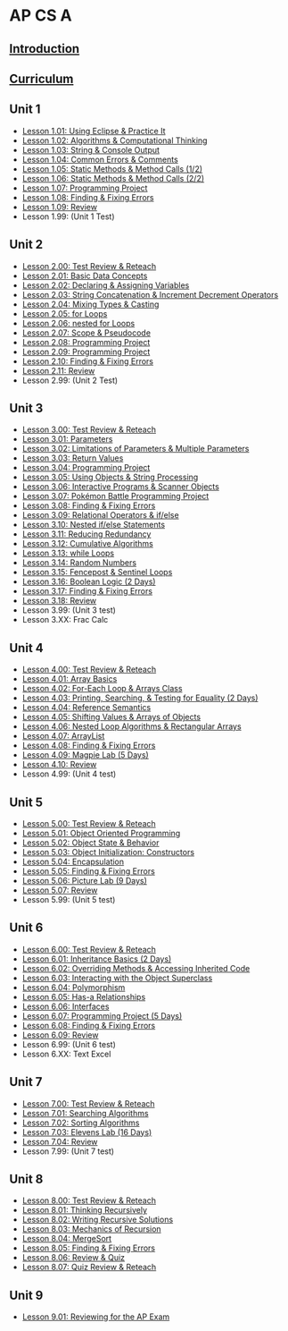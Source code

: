 # AP CS A

## [Introduction](README.md)
## [Curriculum](Intro.md)

## Unit 1
  * [Lesson 1.01: Using Eclipse & Practice It](Unit1/Lesson-101.md)
  * [Lesson 1.02: Algorithms & Computational Thinking](Unit1/Lesson-102.md)
  * [Lesson 1.03: String & Console Output](Unit1/Lesson-103.md)
  * [Lesson 1.04: Common Errors & Comments](Unit1/Lesson-104.md)
  * [Lesson 1.05: Static Methods & Method Calls (1/2)](Unit1/Lesson-105.md)
  * [Lesson 1.06: Static Methods & Method Calls (2/2)](Unit1/Lesson-106.md)
  * [Lesson 1.07: Programming Project](Unit1/Lesson-107.md)
  * [Lesson 1.08: Finding & Fixing Errors](Unit1/Lesson-108.md)
  * [Lesson 1.09: Review](Unit1/Lesson-109.md)
  * Lesson 1.99: (Unit 1 Test)

## Unit 2
  * [Lesson 2.00: Test Review & Reteach](Unit2/Lesson-200.md)
  * [Lesson 2.01: Basic Data Concepts](Unit2/Lesson-201.md)
  * [Lesson 2.02: Declaring & Assigning Variables](Unit2/Lesson-202.md)
  * [Lesson 2.03: String Concatenation & Increment Decrement Operators](Unit2/Lesson-203.md)
  * [Lesson 2.04: Mixing Types & Casting](Unit2/Lesson-204.md)
  * [Lesson 2.05: for Loops](Unit2/Lesson-205.md)
  * [Lesson 2.06: nested for Loops](Unit2/Lesson-206.md)
  * [Lesson 2.07: Scope & Pseudocode](Unit2/Lesson-207.md)
  * [Lesson 2.08: Programming Project](Unit2/Lesson-208.md)
  * [Lesson 2.09: Programming Project](Unit2/Lesson-209.md)
  * [Lesson 2.10: Finding & Fixing Errors](Unit2/Lesson-210.md)
  * [Lesson 2.11: Review](Unit2/Lesson-211.md)
  * Lesson 2.99: (Unit 2 Test)

## Unit 3
  * [Lesson 3.00: Test Review & Reteach](Unit3/Lesson-300.md)
  * [Lesson 3.01: Parameters](Unit3/Lesson-301.md)
  * [Lesson 3.02: Limitations of Parameters & Multiple Parameters](Unit3/Lesson-302.md)
  * [Lesson 3.03: Return Values](Unit3/Lesson-303.md)
  * [Lesson 3.04: Programming Project](Unit3/Lesson-304.md)
  * [Lesson 3.05: Using Objects & String Processing](Unit3/Lesson-305.md)
  * [Lesson 3.06: Interactive Programs & Scanner Objects](Unit3/Lesson-306.md)
  * [Lesson 3.07: Pokémon Battle Programming Project](Unit3/Lesson-307.md)
  * [Lesson 3.08: Finding & Fixing Errors](Unit3/Lesson-308.md)
  * [Lesson 3.09: Relational Operators & if/else](Unit3/Lesson-309.md)
  * [Lesson 3.10: Nested if/else Statements](Unit3/Lesson-310.md)
  * [Lesson 3.11: Reducing Redundancy](Unit3/Lesson-311.md)
  * [Lesson 3.12: Cumulative Algorithms](Unit3/Lesson-312.md)
  * [Lesson 3.13: while Loops](Unit3/Lesson-313.md)
  * [Lesson 3.14: Random Numbers](Unit3/Lesson-314.md)
  * [Lesson 3.15: Fencepost & Sentinel Loops](Unit3/Lesson-315.md)
  * [Lesson 3.16: Boolean Logic (2 Days)](Unit3/Lesson-316.md)
  * [Lesson 3.17: Finding & Fixing Errors](Unit3/Lesson-317.md)
  * [Lesson 3.18: Review](Unit3/Lesson-318.md)
  * Lesson 3.99: (Unit 3 test)
  * Lesson 3.XX: Frac Calc

## Unit 4
  * [Lesson 4.00: Test Review & Reteach](Unit4/Lesson-400.md)
  * [Lesson 4.01: Array Basics](Unit4/Lesson-401.md)
  * [Lesson 4.02: For-Each Loop & Arrays Class](Unit4/Lesson-402.md)
  * [Lesson 4.03: Printing, Searching, & Testing for Equality (2 Days)](Unit4/Lesson-403.md)
  * [Lesson 4.04: Reference Semantics](Unit4/Lesson-404.md)
  * [Lesson 4.05: Shifting Values & Arrays of Objects](Unit4/Lesson-405.md)
  * [Lesson 4.06: Nested Loop Algorithms & Rectangular Arrays](Unit4/Lesson-406.md)
  * [Lesson 4.07: ArrayList](Unit4/Lesson-407.md)
  * [Lesson 4.08: Finding & Fixing Errors](Unit4/Lesson-408.md)
  * [Lesson 4.09: Magpie Lab (5 Days)](Unit4/Lesson-409.md)
  * [Lesson 4.10: Review](Unit4/Lesson-410.md)
  * Lesson 4.99: (Unit 4 test)

## Unit 5
  * [Lesson 5.00: Test Review & Reteach](Unit5/Lesson-500.md)
  * [Lesson 5.01: Object Oriented Programming](Unit5/Lesson-501.md)
  * [Lesson 5.02: Object State & Behavior](Unit5/Lesson-502.md)
  * [Lesson 5.03: Object Initialization: Constructors](Unit5/Lesson-503.md)
  * [Lesson 5.04: Encapsulation](Unit5/Lesson-504.md)
  * [Lesson 5.05: Finding & Fixing Errors](Unit5/Lesson-505.md)
  * [Lesson 5.06: Picture Lab (9 Days)](Unit5/Lesson-506.md)
  * [Lesson 5.07: Review](Unit5/Lesson-507.md)
  * Lesson 5.99: (Unit 5 test)

## Unit 6
  * [Lesson 6.00: Test Review & Reteach](Unit6/Lesson-600.md)
  * [Lesson 6.01: Inheritance Basics (2 Days)](Unit6/Lesson-601.md)
  * [Lesson 6.02: Overriding Methods & Accessing Inherited Code](Unit6/Lesson-602.md)
  * [Lesson 6.03: Interacting with the Object Superclass](Unit6/Lesson-603.md)
  * [Lesson 6.04: Polymorphism](Unit6/Lesson-604.md)
  * [Lesson 6.05: Has-a Relationships](Unit6/Lesson-605.md)
  * [Lesson 6.06: Interfaces](Unit6/Lesson-606.md)
  * [Lesson 6.07: Programming Project (5 Days)](Unit6/Lesson-607.md)
  * [Lesson 6.08: Finding & Fixing Errors](Unit6/Lesson-608.md)
  * [Lesson 6.09: Review](Unit6/Lesson-609.md)
  * Lesson 6.99: (Unit 6 test)
  * Lesson 6.XX: Text Excel

## Unit 7
  * [Lesson 7.00: Test Review & Reteach](Unit7/Lesson-700.md)
  * [Lesson 7.01: Searching Algorithms](Unit7/Lesson-701.md)
  * [Lesson 7.02: Sorting Algorithms](Unit7/Lesson-702.md)
  * [Lesson 7.03: Elevens Lab (16 Days)](Unit7/Lesson-703.md)
  * [Lesson 7.04: Review](Unit7/Lesson-704.md)
  * Lesson 7.99: (Unit 7 test)

## Unit 8
  * [Lesson 8.00: Test Review & Reteach](Unit8/Lesson-800.md)
  * [Lesson 8.01: Thinking Recursively](Unit8/Lesson-801.md)
  * [Lesson 8.02: Writing Recursive Solutions](Unit8/Lesson-802.md)
  * [Lesson 8.03: Mechanics of Recursion](Unit8/Lesson-803.md)
  * [Lesson 8.04: MergeSort](Unit8/Lesson-804.md)
  * [Lesson 8.05: Finding & Fixing Errors](Unit8/Lesson-805.md)
  * [Lesson 8.06: Review & Quiz](Unit8/Lesson-806.md)
  * [Lesson 8.07: Quiz Review & Reteach](Unit8/Lesson-807.md)

## Unit 9
  * [Lesson 9.01: Reviewing for the AP Exam](Unit9/Lesson-901.md)
